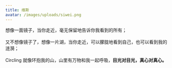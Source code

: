 ```yaml
---
title: 维斯
avatar: /images/uploads/siwei.png
---
```

想像一面镜子，当你走近，毫无保留地告诉你我看到的所有；<br><br>又不想像镜子了，想像一片湖，当你走近，可以朦胧地看到自己，也可以看到我的涟漪； <br><br>Circling 就像环抱我的山，山里有万物和我一起呼吸，<strong>目光对目光，真心对真心。</strong>